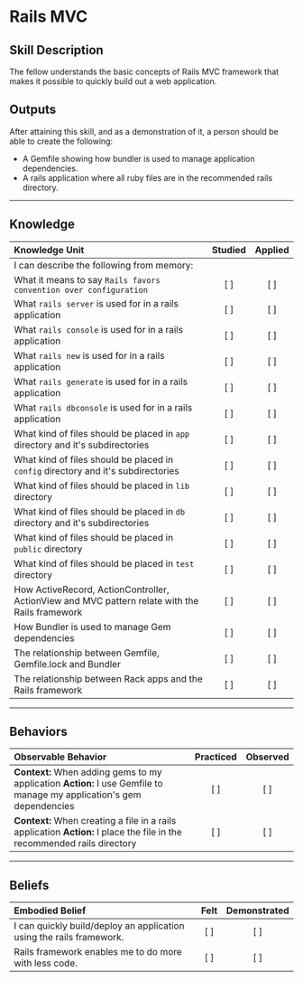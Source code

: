 # Rails MVC

Skill Description
----------
The fellow understands the basic concepts of Rails MVC framework that makes it possible to quickly build out a web application.

Outputs
----------
After attaining this skill, and as a demonstration of it, a person should be able to create the following:
- A Gemfile showing how bundler is used to manage application dependencies.
- A rails application where all ruby files are in the recommended rails directory.


----------
## **Knowledge**


| Knowledge Unit   |      Studied      | Applied |
|:-------------|:------------------:|:--------:|
| I can describe the following from memory: |||
| What it means to say `Rails favors convention over configuration` | [ ] | [ ]  |
| What `rails server` is used for in a rails application | [ ] | [ ]  |
| What `rails console` is used for in a rails application | [ ] | [ ]  |
| What `rails new` is used for in a rails application | [ ] | [ ]  |
| What `rails generate` is used for in a rails application | [ ] | [ ]  |
| What `rails dbconsole` is used for in a rails application | [ ] | [ ]  |
| What kind of files should be placed in `app` directory and it's subdirectories | [ ] | [ ]  |
| What kind of files should be placed in `config` directory and it's subdirectories | [ ] | [ ]  |
| What kind of files should be placed in `lib` directory | [ ] | [ ]  |
| What kind of files should be placed in `db` directory and it's subdirectories | [ ] | [ ]  |
| What kind of files should be placed in `public` directory | [ ] | [ ]  |
| What kind of files should be placed in `test` directory | [ ] | [ ]  |
| How ActiveRecord, ActionController, ActionView and MVC pattern relate with the Rails framework | [ ] | [ ]  |
| How Bundler is used to manage Gem dependencies | [ ] | [ ]  |
| The relationship between Gemfile, Gemfile.lock and Bundler | [ ] | [ ]  |
| The relationship between Rack apps and the Rails framework | [ ] | [ ]  |


----------


## **Behaviors**

| Observable Behavior   |      Practiced      | Observed |
|:-------------|:------------------:|:--------:|
| **Context:** When adding gems to my application **Action:** I use Gemfile to manage my application's gem dependencies | [ ] | [ ]  |
| **Context:** When creating a file in a rails application **Action:** I place the file in the recommended rails directory| [ ] | [ ]  |


----------


## **Beliefs**


| Embodied Belief   |      Felt      | Demonstrated |
|:-------------|:------------------:|:--------:|
| I can quickly build/deploy an application using the rails framework. | [ ] | [ ]  |
| Rails framework enables me to do more with less code. | [ ] | [ ]  |
